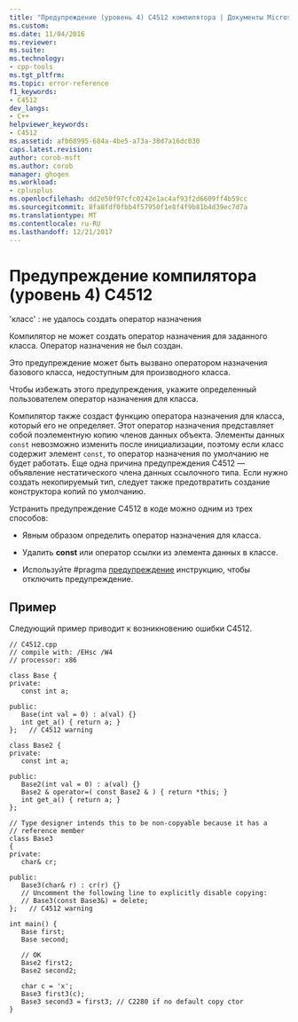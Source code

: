 ```yaml
---
title: "Предупреждение (уровень 4) C4512 компилятора | Документы Microsoft"
ms.custom: 
ms.date: 11/04/2016
ms.reviewer: 
ms.suite: 
ms.technology:
- cpp-tools
ms.tgt_pltfrm: 
ms.topic: error-reference
f1_keywords:
- C4512
dev_langs:
- C++
helpviewer_keywords:
- C4512
ms.assetid: afb68995-684a-4be5-a73a-38d7a16dc030
caps.latest.revision: 
author: corob-msft
ms.author: corob
manager: ghogen
ms.workload:
- cplusplus
ms.openlocfilehash: dd2e50f97cfc0242e1ac4af93f2d6609ff4b59cc
ms.sourcegitcommit: 8fa8fdf0fbb4f57950f1e8f4f9b81b4d39ec7d7a
ms.translationtype: MT
ms.contentlocale: ru-RU
ms.lasthandoff: 12/21/2017
---
```

# <a name="compiler-warning-level-4-c4512"></a>Предупреждение компилятора (уровень 4) C4512
'класс' : не удалось создать оператор назначения  
  
 Компилятор не может создать оператор назначения для заданного класса. Оператор назначения не был создан.  
  
 Это предупреждение может быть вызвано оператором назначения базового класса, недоступным для производного класса.  
  
 Чтобы избежать этого предупреждения, укажите определенный пользователем оператор назначения для класса.  
  
 Компилятор также создаст функцию оператора назначения для класса, который его не определяет. Этот оператор назначения представляет собой поэлементную копию членов данных объекта. Элементы данных `const` невозможно изменить после инициализации, поэтому если класс содержит элемент `const`, то оператор назначения по умолчанию не будет работать. Еще одна причина предупреждения C4512 — объявление нестатического члена данных ссылочного типа. Если нужно создать некопируемый тип, следует также предотвратить создание конструктора копий по умолчанию.  
  
 Устранить предупреждение C4512 в коде можно одним из трех способов:  
  
-   Явным образом определить оператор назначения для класса.  
  
-   Удалить **const** или оператор ссылки из элемента данных в классе.  
  
-   Используйте #pragma [предупреждение](../../preprocessor/warning.md) инструкцию, чтобы отключить предупреждение.  
  
## <a name="example"></a>Пример  
 Следующий пример приводит к возникновению ошибки C4512.  
  
```  
// C4512.cpp  
// compile with: /EHsc /W4  
// processor: x86  
  
class Base {  
private:  
   const int a;  
  
public:  
   Base(int val = 0) : a(val) {}  
   int get_a() { return a; }  
};   // C4512 warning  
  
class Base2 {  
private:  
   const int a;  
  
public:  
   Base2(int val = 0) : a(val) {}  
   Base2 & operator=( const Base2 & ) { return *this; }  
   int get_a() { return a; }  
};  
  
// Type designer intends this to be non-copyable because it has a   
// reference member  
class Base3  
{  
private:  
   char& cr;  
  
public:  
   Base3(char& r) : cr(r) {}  
   // Uncomment the following line to explicitly disable copying:  
   // Base3(const Base3&) = delete;   
};   // C4512 warning  
  
int main() {  
   Base first;  
   Base second;  
  
   // OK  
   Base2 first2;  
   Base2 second2;  
  
   char c = 'x';  
   Base3 first3(c);  
   Base3 second3 = first3; // C2280 if no default copy ctor  
}  
```